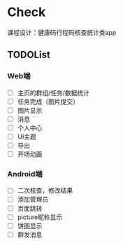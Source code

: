 # Check

课程设计：健康码行程码核查统计类app

## TODOList

### Web端

- [ ] 主页的群组/任务/数据统计
- [ ] 任务完成（图片提交）
- [ ] 图片显示
- [ ] 消息
- [ ] 个人中心
- [ ] UI主题
- [ ] 导出
- [ ] 开场动画

### Android端

- [ ] 二次核查，修改结果
- [ ] 添加管理员
- [ ] 页面跳转
- [ ] picture昵称显示
- [ ] 饼图显示
- [ ] 群发消息
